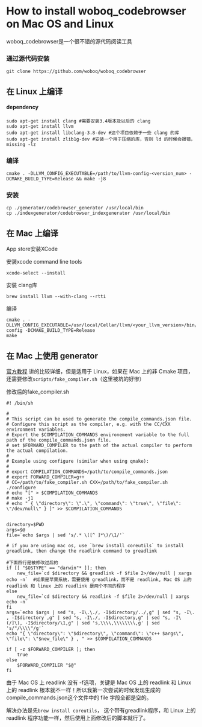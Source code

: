 # How to install **woboq_codebrowser** on Mac OS and Linux

woboq_codebrowser是一个很不错的源代码阅读工具

### 通过源代码安装

```shell
git clone https://github.com/woboq/woboq_codebrowser
```

## 在 Linux 上编译

#### dependency

```shell
sudo apt-get install clang #需要安装3.4版本及以后的 clang
sudo apt-get install llvm
sudo apt-get install libclang-3.8-dev #这个项目依赖于一些 clang 的库
sudo apt-get install zlib1g-dev #安装一个用于压缩的库，否则 ld 的时候会报错，missing -lz
```

### 编译

```
cmake . -DLLVM_CONFIG_EXECUTABLE=/path/to/llvm-config-<version_num> -DCMAKE_BUILD_TYPE=Release && make -j8
```

### 安装

```
cp ./generator/codebrowser_generator /usr/local/bin
cp ./indexgenerator/codebrowser_indexgenerator /usr/local/bin
```



## 在 Mac 上编译

App store安装XCode

安装xcode command line tools

```
xcode-select --install
```

安装 clang库

```
brew install llvm --with-clang --rtti
```

编译
```
cmake . -DLLVM_CONFIG_EXECUTABLE=/usr/local/Cellar/llvm/<your_llvm_version>/bin/llvm-config -DCMAKE_BUILD_TYPE=Release
make
```



## 在 Mac 上使用 generator

[官方教程](https://github.com/woboq/woboq_codebrowser) 讲的比较详细，但是适用于 Linux，如果在 Mac 上的非 Cmake 项目，还需要修改`scripts/fake_compiler.sh`（这里被坑的好惨）

修改后的fake_compiler.sh

```shell
#! /bin/sh

#
# This script can be used to generate the compile_commands.json file.
# Configure this script as the compiler, e.g. with the CC/CXX environment variables.
# Export the $COMPILATION_COMMANDS environement variable to the full path of the compile_commands.json file.
# set $FORWARD_COMPILER to the path of the actual compiler to perform the actual compilation.
#
# Example using configure (similar when using qmake):
#
# export COMPILATION_COMMANDS=/path/to/compile_commands.json
# export FORWARD_COMPILER=g++
# CC=/path/to/fake_compiler.sh CXX=/path/to/fake_compiler.sh ./configure
# echo "[" > $COMPILATION_COMMANDS
# make -j1
# echo " { \"directory\": \".\", \"command\": \"true\", \"file\": \"/dev/null\" } ]" >> $COMPILATION_COMMANDS


directory=$PWD
args=$@
file=`echo $args | sed 's/.* \([^ ]*\)/\1/'`

# if you are using mac os, use `brew install coreutils` to install greadlink, then change the readlink command to greadlink

#下面四行是被修改过后的
if [[ "$OSTYPE" == "darwin"* ]]; then
	new_file=`cd $directory && greadlink -f $file 2>/dev/null | xargs echo -n`	#如果是苹果系统，需要使用 greadlink，而不是 readlink, Mac OS 上的 readlink 和 linux 上的 readlink 是两个不同的程序
else
	new_file=`cd $directory && readlink -f $file 2>/dev/null | xargs echo -n`
fi
args=`echo $args | sed "s, -I\.\./, -I$directory/../,g" | sed "s, -I\. , -I$directory ,g" | sed "s, -I\./, -I$directory,g" | sed "s, -I\(/]\), -I$directory/\1,g" | sed 's,\\\\,\\\\\\\\,g' | sed 's/"/\\\\"/g'`
echo "{ \"directory\": \"$directory\", \"command\": \"c++ $args\", \"file\": \"$new_file\" } , " >> $COMPILATION_COMMANDS

if [ -z $FORWARD_COMPILER ]; then
    true
else
    $FORWARD_COMPILER "$@"
fi

```

由于 Mac OS 上 readlink 没有 -f选项，关键是 Mac OS 上的 readlink 和 Linux 上的 readlink 根本就不一样！所以我第一次尝试的时候发现生成的compile_commands.json这个文件中的 file 字段全都是空的。

解决办法是先`brew install coreutils`， 这个带有greadlink程序，和 Linux 上的 readlink 程序功能一样，然后使用上面修改后的脚本就行了。